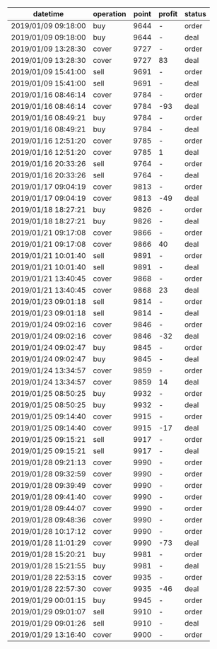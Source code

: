 datetime             |  operation  |  point  |  profit  |  status
---------------------|-------------|---------|----------|--------
2019/01/09 09:18:00  |  buy        |  9644   |  -       |  order
2019/01/09 09:18:00  |  buy        |  9644   |  -       |  deal
2019/01/09 13:28:30  |  cover      |  9727   |  -       |  order
2019/01/09 13:28:30  |  cover      |  9727   |  83      |  deal
2019/01/09 15:41:00  |  sell       |  9691   |  -       |  order
2019/01/09 15:41:00  |  sell       |  9691   |  -       |  deal
2019/01/16 08:46:14  |  cover      |  9784   |  -       |  order
2019/01/16 08:46:14  |  cover      |  9784   |  -93     |  deal
2019/01/16 08:49:21  |  buy        |  9784   |  -       |  order
2019/01/16 08:49:21  |  buy        |  9784   |  -       |  deal
2019/01/16 12:51:20  |  cover      |  9785   |  -       |  order
2019/01/16 12:51:20  |  cover      |  9785   |  1       |  deal
2019/01/16 20:33:26  |  sell       |  9764   |  -       |  order
2019/01/16 20:33:26  |  sell       |  9764   |  -       |  deal
2019/01/17 09:04:19  |  cover      |  9813   |  -       |  order
2019/01/17 09:04:19  |  cover      |  9813   |  -49     |  deal
2019/01/18 18:27:21  |  buy        |  9826   |  -       |  order
2019/01/18 18:27:21  |  buy        |  9826   |  -       |  deal
2019/01/21 09:17:08  |  cover      |  9866   |  -       |  order
2019/01/21 09:17:08  |  cover      |  9866   |  40      |  deal
2019/01/21 10:01:40  |  sell       |  9891   |  -       |  order
2019/01/21 10:01:40  |  sell       |  9891   |  -       |  deal
2019/01/21 13:40:45  |  cover      |  9868   |  -       |  order
2019/01/21 13:40:45  |  cover      |  9868   |  23      |  deal
2019/01/23 09:01:18  |  sell       |  9814   |  -       |  order
2019/01/23 09:01:18  |  sell       |  9814   |  -       |  deal
2019/01/24 09:02:16  |  cover      |  9846   |  -       |  order
2019/01/24 09:02:16  |  cover      |  9846   |  -32     |  deal
2019/01/24 09:02:47  |  buy        |  9845   |  -       |  order
2019/01/24 09:02:47  |  buy        |  9845   |  -       |  deal
2019/01/24 13:34:57  |  cover      |  9859   |  -       |  order
2019/01/24 13:34:57  |  cover      |  9859   |  14      |  deal
2019/01/25 08:50:25  |  buy        |  9932   |  -       |  order
2019/01/25 08:50:25  |  buy        |  9932   |  -       |  deal
2019/01/25 09:14:40  |  cover      |  9915   |  -       |  order
2019/01/25 09:14:40  |  cover      |  9915   |  -17     |  deal
2019/01/25 09:15:21  |  sell       |  9917   |  -       |  order
2019/01/25 09:15:21  |  sell       |  9917   |  -       |  deal
2019/01/28 09:21:13  |  cover      |  9990   |  -       |  order
2019/01/28 09:32:59  |  cover      |  9990   |  -       |  order
2019/01/28 09:39:49  |  cover      |  9990   |  -       |  order
2019/01/28 09:41:40  |  cover      |  9990   |  -       |  order
2019/01/28 09:44:07  |  cover      |  9990   |  -       |  order
2019/01/28 09:48:36  |  cover      |  9990   |  -       |  order
2019/01/28 10:17:12  |  cover      |  9990   |  -       |  order
2019/01/28 11:01:29  |  cover      |  9990   |  -73     |  deal
2019/01/28 15:20:21  |  buy        |  9981   |  -       |  order
2019/01/28 15:21:55  |  buy        |  9981   |  -       |  deal
2019/01/28 22:53:15  |  cover      |  9935   |  -       |  order
2019/01/28 22:57:30  |  cover      |  9935   |  -46     |  deal
2019/01/29 00:01:15  |  buy        |  9945   |  -       |  order
2019/01/29 09:01:07  |  sell       |  9910   |  -       |  order
2019/01/29 09:01:26  |  sell       |  9910   |  -       |  deal
2019/01/29 13:16:40  |  cover      |  9900   |  -       |  order
